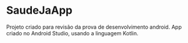 # SaudeJaApp
Projeto criado para revisão da prova de desenvolvimento android.
App criado no Android Studio, usando a linguagem Kotlin.
